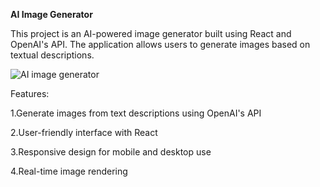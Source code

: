 
**AI Image Generator**

This project is an AI-powered image generator built using React and OpenAI's API. The application allows users to generate images based on textual descriptions.

![AI image generator](https://github.com/user-attachments/assets/69905eac-0ef7-479b-8eff-22241c274662)


Features: 

1.Generate images from text descriptions using OpenAI's API 

2.User-friendly interface with React

3.Responsive design for mobile and desktop use

4.Real-time image rendering
